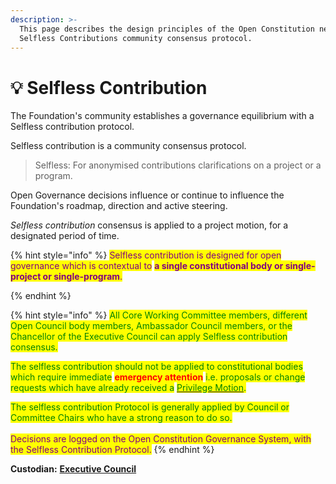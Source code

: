 ```yaml
---
description: >-
  This page describes the design principles of the Open Constitution network's
  Selfless Contributions community consensus protocol.
---
```


# 💡 Selfless Contribution

The Foundation's community establishes a governance equilibrium with a Selfless contribution protocol.

Selfless contribution is a community consensus protocol.

> Selfless: For anonymised contributions clarifications on a project or a program.

Open Governance decisions influence or continue to influence the Foundation's roadmap, direction and active steering.

_Selfless contribution_ consensus is applied to a project motion, for a designated period of time.

{% hint style="info" %}
<mark style="color:purple;">Selfless contribution is designed for open governance which is contextual to</mark> <mark style="color:purple;"></mark><mark style="color:purple;">**a single constitutional body or single-project or single-program**</mark><mark style="color:purple;">.</mark>


{% endhint %}

{% hint style="info" %}
<mark style="color:green;">All Core Working Committee members, different Open Council body members, Ambassador Council members, or the Chancellor of the Executive Council can apply Selfless contribution consensus.</mark>

<mark style="color:green;">The selfless contribution should not be applied to constitutional bodies which require immediate</mark> <mark style="color:red;">**emergency attention**</mark> <mark style="color:green;">i.e. proposals or change requests which have already received a</mark> [<mark style="color:green;">Privilege Motion</mark>](privilege-motion.md)<mark style="color:green;">.</mark>&#x20;

<mark style="color:green;">The selfless contribution Protocol is generally applied by Council or Committee Chairs who have a strong reason to do so.</mark> \
\
<mark style="color:purple;">Decisions are logged on the Open Constitution Governance System, with the Selfless Contribution Protocol.</mark>
{% endhint %}

**Custodian:** [**Executive Council**](../../foundation/executive-council.md)
